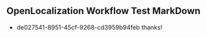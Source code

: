 ## OpenLocalization Workflow Test MarkDown
* de027541-8951-45cf-9268-cd3959b94feb thanks!

<!--HONumber=Jul16_HO4-->


